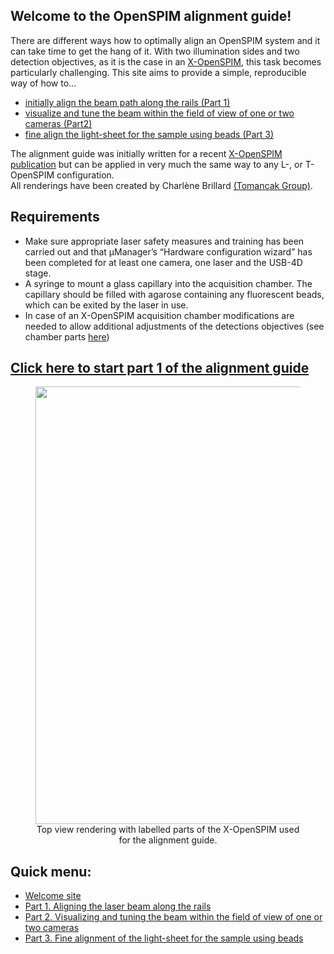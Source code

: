 ## Welcome to the OpenSPIM alignment guide!

There are different ways how to optimally align an OpenSPIM system and it can take time to get the hang of it. With two illumination sides and two detection objectives, as it is the case in an [X-OpenSPIM](https://openspim.org/table_of_parts_xopenspim), this task becomes particularly challenging. This site aims to provide a simple, reproducible way of how to...
-   [initially align the beam path along the rails (Part 1)](https://openspim.org/xopenspim/alignment_rails)
-   [visualize and tune the beam within the field of view of one or two cameras (Part2)](https://openspim.org/xopenspim/alignment_FOV) 
-   [fine align the light-sheet for the sample using beads (Part 3)](https://openspim.org/xopenspim/alignment_sample)

The alignment guide was initially written for a recent [X-OpenSPIM publication](https://onlinelibrary.wiley.com/doi/10.1002/adbi.202101182) but can be applied in very much the same way to any L-, or T-OpenSPIM configuration.</br>
All renderings have been created by Charlène Brillard [(Tomancak Group)](https://www.mpi-cbg.de/research-groups/current-groups/pavel-tomancak/group-members/).

## Requirements
-   Make sure appropriate laser safety measures and training has been carried out and that µManager’s “Hardware configuration wizard” has been completed for at least one camera, one laser and the USB-4D stage.
-   A syringe to mount a glass capillary into the acquisition chamber. The capillary should be filled with agarose containing any fluorescent beads, which can be exited by the laser in use.
-   In case of an X-OpenSPIM acquisition chamber modifications are needed to allow additional adjustments of the detections objectives (see chamber parts [here](https://openspim.org/table_of_parts_xopenspim))

##  [Click here to start part 1 of the alignment guide](https://openspim.org/xopenspim/alignment_rails)

<figure align="center">
  <a href="https://openspim.org/images/X-OpenSPIM_rendering_topview.jpg" target="_blank"><img width="700" src="https://openspim.org/images/X-OpenSPIM_rendering_topview.jpg"></a>
<figcaption> Top view rendering with labelled parts of the X-OpenSPIM used for the alignment guide.
</figcaption>
</figure> 

##  Quick menu:
-   [Welcome site](https://openspim.org/xopenspim/alignment_welcome)
- [Part 1. Aligning the laser beam along the rails](https://openspim.org/xopenspim/alignment_rails)
- [Part 2. Visualizing and tuning the beam within the field of view of one or two cameras](https://openspim.org/xopenspim/alignment_FOV) 
- [Part 3. Fine alignment of the light-sheet for the sample using beads](https://openspim.org/xopenspim/alignment_sample)